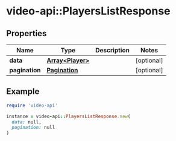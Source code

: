 # video-api::PlayersListResponse

## Properties

| Name | Type | Description | Notes |
| ---- | ---- | ----------- | ----- |
| **data** | [**Array&lt;Player&gt;**](Player.md) |  | [optional] |
| **pagination** | [**Pagination**](Pagination.md) |  | [optional] |

## Example

```ruby
require 'video-api'

instance = video-api::PlayersListResponse.new(
  data: null,
  pagination: null
)
```

